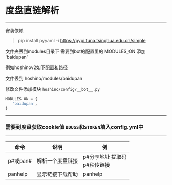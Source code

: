 # 度盘直链解析

---

安装依赖
> pip install pyyaml -i https://pypi.tuna.tsinghua.edu.cn/simple



文件夹丢到modules目录下
需要到bot的配置里的 MODULES_ON 添加 'baidupan'

例如hoshinov2如下配置和路径

文件丢到 hoshino/modules/baidupan

修改文件添加模块 `hoshino/config/__bot__.py`
```python
MODULES_ON = {
   'baidupan',
}
```

---
### 需要到度盘获取cookie值 `BDUSS`和`STOKEN`填入config.yml中

---

命令  | 说明 | 例
------------- | ------------- | -------------
p#或pan#  | 解析一个度盘链接 | p#分享地址 提取码<br>p#秒传链接
panhelp  | 显示链接下载帮助 | panhelp

